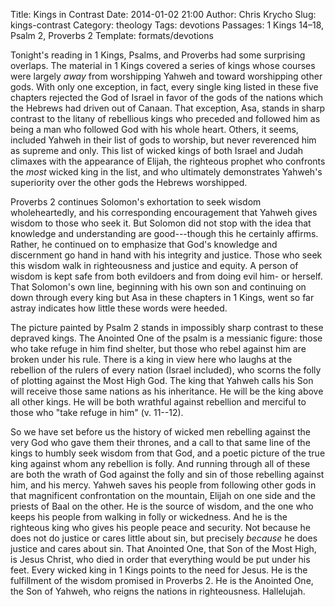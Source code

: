 Title: Kings in Contrast
Date: 2014-01-02 21:00
Author: Chris Krycho
Slug: kings-contrast
Category: theology
Tags: devotions
Passages: 1 Kings 14–18, Psalm 2, Proverbs 2
Template: formats/devotions

Tonight's reading in 1 Kings, Psalms, and Proverbs had some surprising overlaps. The material in 1 Kings covered a series of kings whose courses were largely *away* from worshipping Yahweh and toward worshipping other gods. With only one exception, in fact, every single king listed in these five chapters rejected the God of Israel in favor of the gods of the nations which the Hebrews had driven out of Canaan. That exception, Asa, stands in sharp contrast to the litany of rebellious kings who preceded and followed him as being a man who followed God with his whole heart. Others, it seems, included Yahweh in their list of gods to worship, but never reverenced him as supreme and only. This list of wicked kings of both Israel and Judah climaxes with the appearance of Elijah, the righteous prophet who confronts the *most* wicked king in the list, and who ultimately demonstrates Yahweh's superiority over the other gods the Hebrews worshipped.

Proverbs 2 continues Solomon's exhortation to seek wisdom wholeheartedly, and his corresponding encouragement that Yahweh gives wisdom to those who seek it. But Solomon did not stop with the idea that knowledge and understanding are good---though this he certainly affirms. Rather, he continued on to emphasize that God's knowledge and discernment go hand in hand with his integrity and justice. Those who seek this wisdom walk in righteousness and justice and equity. A person of wisdom is kept safe from both evildoers and from doing evil him- or herself. That Solomon's own line, beginning with his own son and continuing on down through every king but Asa in these chapters in 1 Kings, went so far astray indicates how little these words were heeded.

The picture painted by Psalm 2 stands in impossibly sharp contrast to these depraved kings. The Anointed One of the psalm is a messianic figure: those who take refuge in him find shelter, but those who rebel against him are broken under his rule. There is a king in view here who laughs at the rebellion of the rulers of every nation (Israel included), who scorns the folly of plotting against the Most High God. The king that Yahweh calls his Son will receive those same nations as his inheritance. He will be the king above all other kings. He will be both wrathful against rebellion and merciful to those who "take refuge in him" (v. 11--12).

So we have set before us the history of wicked men rebelling against the very God who gave them their thrones, and a call to that same line of the kings to humbly seek wisdom from that God, and a poetic picture of the true king against whom any rebellion is folly. And running through all of these are both the wrath of God against the folly and sin of those rebelling against him, and his mercy. Yahweh saves his people from following other gods in that magnificent confrontation on the mountain, Elijah on one side and the priests of Baal on the other. He is the source of wisdom, and the one who keeps his people from walking in folly or wickedness. And he is the righteous king who gives his people peace and security. Not because he does not do justice or cares little about sin, but precisely *because* he does justice and cares about sin. That Anointed One, that Son of the Most High, is Jesus Christ, who died in order that everything would be put under his feet. Every wicked king in 1 Kings points to the need for Jesus. He is the fulfillment of the wisdom promised in Proverbs 2. He is the Anointed One, the Son of Yahweh, who reigns the nations in righteousness. Hallelujah.